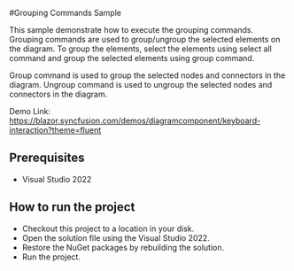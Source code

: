 #Grouping Commands Sample

This sample demonstrate how to execute the grouping commands. Grouping commands are used to group/ungroup the selected elements on the diagram. To group the elements, select the elements using select all command and group the selected elements using group command.

Group command is used to group the selected nodes and connectors in the diagram. Ungroup command is used to ungroup the selected nodes and connectors in the diagram.

Demo Link:
https://blazor.syncfusion.com/demos/diagramcomponent/keyboard-interaction?theme=fluent

## Prerequisites

* Visual Studio 2022

## How to run the project

* Checkout this project to a location in your disk.
* Open the solution file using the Visual Studio 2022.
* Restore the NuGet packages by rebuilding the solution.
* Run the project.
